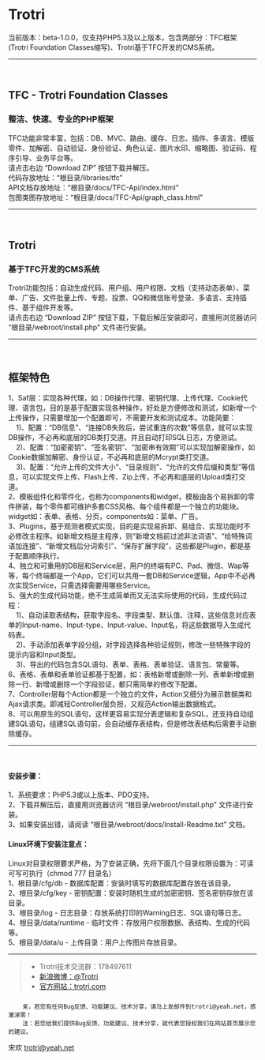 Trotri
======

当前版本：beta-1.0.0，仅支持PHP5.3及以上版本，包含两部分：TFC框架(Trotri Foundation Classes缩写)、Trotri基于TFC开发的CMS系统。
___
<br>

## TFC - Trotri Foundation Classes
### 整洁、快速、专业的PHP框架
TFC功能非常丰富，包括：DB、MVC、路由、缓存、日志、插件、多语言、模版零件、加解密、自动验证、身份验证、角色认证、图片水印、缩略图、验证码、程序引导、业务平台等。<br>
请点击右边 “Download ZIP” 按钮下载并解压。<br>
代码存放地址：“根目录/libraries/tfc”<br>
API文档存放地址：“根目录/docs/TFC-Api/index.html”<br>
包图类图存放地址：“根目录/docs/TFC-Api/graph_class.html”
___
<br>

## Trotri
### 基于TFC开发的CMS系统
Trotri功能包括：自动生成代码、用户组、用户权限、文档（支持动态表单）、菜单、广告、文件批量上传、专题、投票、QQ和微信账号登录、多语言、支持插件、基于组件开发等。<br>
请点击右边 “Download ZIP” 按钮下载，下载后解压安装即可，直接用浏览器访问 “根目录/webroot/install.php” 文件进行安装。
___
<br>

## 框架特色
1、Saf层：实现各种代理，如：DB操作代理、密钥代理、上传代理、Cookie代理、语言包，目的是基于配置实现各种操作，好处是方便修改和测试，如新增一个上传操作，只需要增加一个配置即可，不需要开发和测试成本。功能简要：<br>
  &nbsp;&nbsp;&nbsp;&nbsp;1)、配置：“DB信息”、“连接DB失败后，尝试重连的次数”等信息，就可以实现DB操作，不必再和底层的DB类打交道。并且自动打印SQL日志，方便测试。<br>
  &nbsp;&nbsp;&nbsp;&nbsp;2)、配置：“加密密钥”、“签名密钥”、“加密串有效期”可以实现加解密操作，如Cookie数据加解密、身份认证，不必再和底层的Mcrypt类打交道。<br>
  &nbsp;&nbsp;&nbsp;&nbsp;3)、配置：“允许上传的文件大小”、“目录规则”、“允许的文件后缀和类型”等信息，可以实现文件上传、Flash上传、Zip上传，不必再和底层的Upload类打交道。<br>
2、模板组件化和零件化，也称为components和widget，模板由各个易拆卸的零件拼装，每个零件都可维护多套CSS风格、每个组件都是一个独立的功能块。widget如：表单、表格、分页，components如：菜单、广告。<br>
3、Plugins，基于观测者模式实现，目的是实现易拆卸、易组合、实现功能时不必修改主程序。如新增文档是主程序，则“新增文档前过滤非法词语”、“给特殊词语加连接”、“新增文档后分词索引”、“保存扩展字段”，这些都是Plugin，都是基于配置顺序执行。<br>
4、独立和可重用的DB层和Service层，用户的终端有PC、Pad、微信、Wap等等，每个终端都是一个App，它们可以共用一套DB和Service逻辑，App中不必再次实现Service，只需选择需要用哪些Service。<br>
5、强大的生成代码功能，绝不生成简单而又无法实际使用的代码，生成代码过程：<br>
  &nbsp;&nbsp;&nbsp;&nbsp;1)、自动读取表结构，获取字段名、字段类型、默认值、注释，这些信息对应表单的Input-name、Input-type、Input-value、Input名，将这些数据导入生成代码表。<br>
  &nbsp;&nbsp;&nbsp;&nbsp;2)、手动添加表单字段分组，对字段选择各种验证规则，修改一些特殊字段的提示内容和Input类型。<br>
  &nbsp;&nbsp;&nbsp;&nbsp;3)、导出的代码包含SQL语句、表单、表格、表单验证、语言包、常量等。<br>
6、表格、表单和表单验证都基于配置，如：表格新增或删除一列、表单新增或删除一行、新增或删除一个字段验证，都只需简单的修改下配置。<br>
7、Controller层每个Action都是一个独立的文件，Action又细分为展示数据类和Ajax请求类。即减轻Controller层负担，又规范Action输出数据格式。<br>
8、可以用原生的SQL语句，这样更容易实现分表逻辑和复杂SQL，还支持自动组建SQL语句，组建SQL语句前，会自动缓存表结构，但是修改表结构后需要手动删除缓存。
___
<br>

#### 安装步骤：
1、系统要求：PHP5.3或以上版本、PDO支持。<br/>
2、下载并解压后，直接用浏览器访问 “根目录/webroot/install.php” 文件进行安装。<br/>
3、如果安装出错，请阅读 “根目录/webroot/docs/Install-Readme.txt” 文档。

#### Linux环境下安装注意点：
Linux对目录权限要求严格，为了安装正确，先将下面几个目录权限设置为：可读可写可执行（chmod 777 目录名）<br>
1、根目录/cfg/db        - 数据库配置：安装时填写的数据库配置存放在该目录。<br>
2、根目录/cfg/key       - 密钥配置：安装时随机生成的加密密钥、签名密钥存放在该目录。<br>
3、根目录/log           - 日志目录：存放系统打印的Warning日志、SQL语句等日志。<br>
4、根目录/data/runtime  - 临时文件：存放用户权限数据、表结构、生成的代码等。<br>
5、根目录/data/u        - 上传目录：用户上传图片存放目录。<br>
___


> + Trotri技术交流群：178497611
> + [新浪微博：@Trotri](http://weibo.com/u/3849507848 "Trotri官方微博") 
> + [官方网站：trotri.com](http://www.trotri.com/ "官方网站：http://www.trotri.com/") 

###
        亲，若您有任何Bug反馈、功能建议、技术分享，请马上发邮件到trotri@yeah.net，感激涕零！
        注：若您给我们提供Bug反馈、功能建议、技术分享，就代表您授权我们在网站首页展示您的建议。

宋欢
trotri@yeah.net
